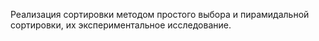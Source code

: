 Реализация сортировки методом простого выбора и пирамидальной сортировки, их экспериментальное исследование.
